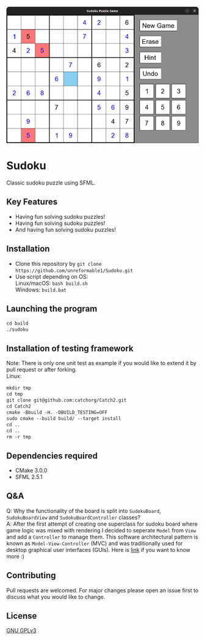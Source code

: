![Alt text](/assets/screenshoots/sudoku_example.png)

# Sudoku
Classic sudoku puzzle using SFML.

## Key Features

* Having fun solving sudoku puzzles!
* Having fun solving sudoku puzzles!
* And having fun solving sudoku puzzles!

## Installation

- Clone this repository by ```git clone https://github.com/unreformable1/Sudoku.git```  
- Use script depending on OS:  
Linux/macOS: `bash build.sh`  
Windows: `build.bat`

## Launching the program

```
cd build  
./sudoku
```

## Installation of testing framework

Note: There is only one unit test as example if you would like to extend it by pull request or after forking.  
Linux:
```
mkdir tmp
cd tmp
git clone git@github.com:catchorg/Catch2.git
cd Catch2
cmake -Bbuild -H. -DBUILD_TESTING=OFF
sudo cmake --build build/ --target install
cd ..
cd ..
rm -r tmp
```

## Dependencies required

* CMake 3.0.0
* SFML 2.5.1

## Q&A

Q: Why the functionality of the board is split into `SudokuBoard`, `SudokuBoardView` and `SudokuBoardController` classes?  
A: After the first attempt of creating one superclass for sudoku board where game logic was mixed with rendering
I decided to seperate `Model` from `View` and add a `Controller` to manage them. This software architectural pattern is known as `Model-View-Controller` (MVC) and was traditionally used for desktop graphical user interfaces (GUIs). Here is [link](https://www.guru99.com/mvc-tutorial.html) if you want to know more :)

## Contributing

Pull requests are welcomed. For major changes please open an issue first to discuss what you would like to change.

## License

[GNU GPLv3](https://choosealicense.com/licenses/gpl-3.0/)